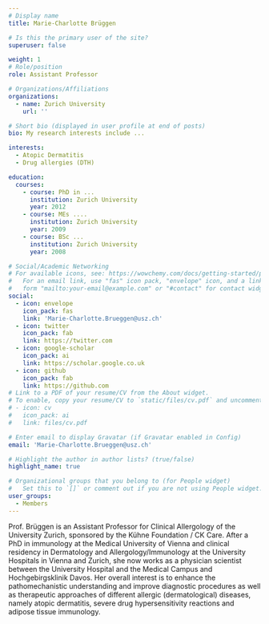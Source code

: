 ```yaml
---
# Display name
title: Marie-Charlotte Brüggen

# Is this the primary user of the site?
superuser: false

weight: 1
# Role/position
role: Assistant Professor

# Organizations/Affiliations
organizations:
  - name: Zurich University
    url: ''

# Short bio (displayed in user profile at end of posts)
bio: My research interests include ...

interests:
  - Atopic Dermatitis
  - Drug allergies (DTH)

education:
  courses:
    - course: PhD in ...
      institution: Zurich University
      year: 2012
    - course: MEs ....
      institution: Zurich University
      year: 2009
    - course: BSc ...
      institution: Zurich University
      year: 2008

# Social/Academic Networking
# For available icons, see: https://wowchemy.com/docs/getting-started/page-builder/#icons
#   For an email link, use "fas" icon pack, "envelope" icon, and a link in the
#   form "mailto:your-email@example.com" or "#contact" for contact widget.
social:
  - icon: envelope
    icon_pack: fas
    link: 'Marie-Charlotte.Brueggen@usz.ch'
  - icon: twitter
    icon_pack: fab
    link: https://twitter.com
  - icon: google-scholar
    icon_pack: ai
    link: https://scholar.google.co.uk
  - icon: github
    icon_pack: fab
    link: https://github.com
# Link to a PDF of your resume/CV from the About widget.
# To enable, copy your resume/CV to `static/files/cv.pdf` and uncomment the lines below.
# - icon: cv
#   icon_pack: ai
#   link: files/cv.pdf

# Enter email to display Gravatar (if Gravatar enabled in Config)
email: 'Marie-Charlotte.Brueggen@usz.ch'

# Highlight the author in author lists? (true/false)
highlight_name: true

# Organizational groups that you belong to (for People widget)
#   Set this to `[]` or comment out if you are not using People widget.
user_groups:
  - Members
---
```


Prof. Brüggen is an Assistant Professor for Clinical Allergology of the University Zurich, sponsored by the Kühne Foundation / CK Care. After a PhD in immunology at the Medical University of Vienna and clinical residency in Dermatology and Allergology/Immunology at the University Hospitals in Vienna and Zurich, she now works as a physician scientist between the University Hospital and the Medical Campus and Hochgebirgsklinik Davos. Her overall interest is to enhance the pathomechanistic understanding and improve diagnostic procedures as well as therapeutic approaches of different allergic (dermatological) diseases, namely atopic dermatitis, severe drug hypersensitivity reactions and adipose tissue immunology.
